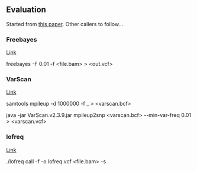 ## Evaluation
Started from [this paper](https://www.nature.com/articles/srep43169?WT.feed_name=subjects_biotechnology). Other callers to follow...

### Freebayes

[Link](https://github.com/ekg/freebayes)

freebayes -F 0.01 -f <fasta> <file.bam> > <out.vcf>

### VarScan

[Link](https://sourceforge.net/projects/varscan/files/)

samtools mpileup -d 1000000 -f <fasta>_<bam> > <varscan.bcf>
  
java -jar VarScan.v2.3.9.jar mpileup2snp <varscan.bcf> --min-var-freq 0.01  > <varscan.vcf>


### lofreq

[Link](http://csb5.github.io/lofreq/)

./lofreq call -f <fasta> -o lofreq.vcf <file.bam> -s
